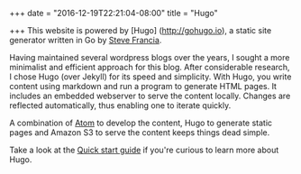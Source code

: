 +++
date = "2016-12-19T22:21:04-08:00"
title = "Hugo"

+++
This website is powered by [Hugo] (http://gohugo.io), a static site generator written in Go by [Steve Francia](http://spf13.com/).

Having maintained several wordpress blogs over the years, I sought a more minimalist and efficient approach for this blog. After considerable research, I chose Hugo (over Jekyll) for its speed and simplicity. With Hugo, you write content using markdown and run a program to generate HTML pages. It includes an embedded webserver to serve the content locally. Changes are reflected automatically, thus enabling one to iterate quickly.

A combination of [Atom](https://atom.io/) to develop the content, Hugo to generate static pages and Amazon S3 to serve the content keeps things dead simple.

Take a look at the [Quick start guide](http://gohugo.io/overview/quickstart/) if you're curious to learn more about Hugo.
